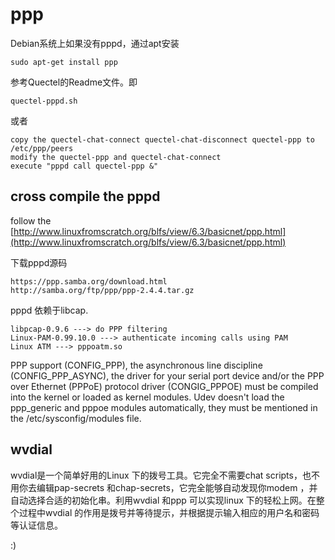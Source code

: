 ppp
======

Debian系统上如果没有pppd，通过apt安装

	sudo apt-get install ppp
	

参考Quectel的Readme文件。即
	
	quectel-pppd.sh
	
或者

	copy the quectel-chat-connect quectel-chat-disconnect quectel-ppp to /etc/ppp/peers
	modify the quectel-ppp and quectel-chat-connect
	execute "pppd call quectel-ppp &"

cross compile the pppd
---

follow the [http://www.linuxfromscratch.org/blfs/view/6.3/basicnet/ppp.html](http://www.linuxfromscratch.org/blfs/view/6.3/basicnet/ppp.html)

下载pppd源码
	
	https://ppp.samba.org/download.html
	http://samba.org/ftp/ppp/ppp-2.4.4.tar.gz

pppd 依赖于libcap.

	libpcap-0.9.6 ---> do PPP filtering
	Linux-PAM-0.99.10.0 ---> authenticate incoming calls using PAM
	Linux ATM ---> pppoatm.so 

PPP support (CONFIG_PPP), the asynchronous line discipline (CONFIG_PPP_ASYNC), the driver for your serial port device and/or the PPP over Ethernet (PPPoE) protocol driver (CONGIG_PPPOE) must be compiled into the kernel or loaded as kernel modules. Udev doesn't load the ppp_generic and pppoe modules automatically, they must be mentioned in the /etc/sysconfig/modules file. 


wvdial
-----

wvdial是一个简单好用的Linux 下的拨号工具。它完全不需要chat scripts，也不用你去编辑pap-secrets 和chap-secrets，它完全能够自动发现你modem ，并自动选择合适的初始化串。利用wvdial 和ppp 可以实现linux 下的轻松上网。在整个过程中wvdial 的作用是拨号并等待提示，并根据提示输入相应的用户名和密码等认证信息。




:)


